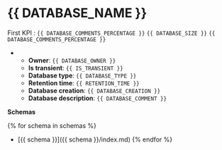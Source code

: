 # {{ DATABASE_NAME }}

First KPI : 
`{{ DATABASE_COMMENTS_PERCENTAGE }}`
`{{ DATABASE_SIZE }}`
`{{ DATABASE_COMMENTS_PERCENTAGE }}`

-   - **Owner**: `{{ DATABASE_OWNER }}`
    - **Is transient**: `{{ IS_TRANSIENT }}`
    - **Database type**: `{{ DATABASE_TYPE }}`
    - **Retention time**: `{{ RETENTION_TIME }}`
    - **Database creation**: `{{ DATABASE_CREATION }}`
    - **Database description**: `{{ DATABASE_COMMENT }}`

**Schemas**

{% for schema in schemas %}
- [{{ schema }}]({{ schema }}/index.md)
{% endfor %}